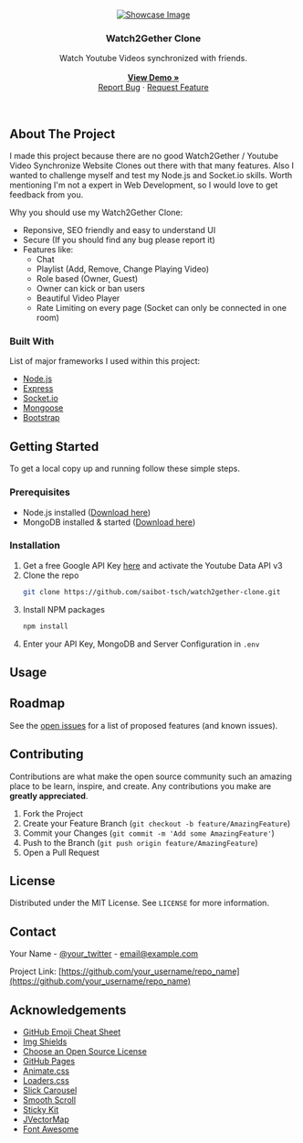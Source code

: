 <!-- PROJECT LOGO -->
<br />
<p align="center">
  <a href="https://github.com/saibot-tsch/watch2gether-clone">
    <img src="https://s20.directupload.net/images/210824/upb4hkjt.png" alt="Showcase Image">
  </a>
  
  <h3 align="center">Watch2Gether Clone</h3>

  <p align="center">
    Watch Youtube Videos synchronized with friends.
    <br />
    <br />
    <a href="https://watch2gether-clone.herokuapp.com"><strong>View Demo »</strong></a>
    <br />
    <a href="https://github.com/saibot-tsch/watch2gether-clone/issues">Report Bug</a>
    ·
    <a href="https://github.com/saibot-tsch/watch2gether-clone/issues">Request Feature</a>
  </p>
</p>

<br>

<!-- ABOUT THE PROJECT -->
## About The Project
I made this project because there are no good Watch2Gether / Youtube Video Synchronize Website Clones out there with that many features. Also I wanted to challenge  myself and test my Node.js and Socket.io skills. Worth mentioning I'm not a expert in Web Development, so I would love to get feedback from you.


Why you should use my Watch2Gether Clone:
* Reponsive, SEO friendly and easy to understand UI
* Secure (If you should find any bug please report it)
* Features like:
  - Chat
  - Playlist (Add, Remove, Change Playing Video)
  - Role based (Owner, Guest)
  - Owner can kick or ban users
  - Beautiful Video Player
  - Rate Limiting on every page (Socket can only be connected in one room)

### Built With
List of major frameworks I used within this project:
* [Node.js](https://nodejs.org)
* [Express](https://expressjs.com)
* [Socket.io](https://socket.io)
* [Mongoose](https://mongoosejs.com/)
* [Bootstrap](https://getbootstrap.com)


<!-- GETTING STARTED -->
## Getting Started
To get a local copy up and running follow these simple steps.

### Prerequisites
* Node.js installed (<a href="https://nodejs.org/en/download">Download here</a>)
* MongoDB installed & started (<a href="https://www.mongodb.com/try/download/community">Download here</a>)

### Installation
1. Get a free Google API Key [here](https://developers.google.com/youtube/v3/getting-started) and activate the Youtube Data API v3
2. Clone the repo
   ```sh
   git clone https://github.com/saibot-tsch/watch2gether-clone.git
   ```
3. Install NPM packages
   ```sh
   npm install
   ```
4. Enter your API Key, MongoDB and Server Configuration in `.env`

<!-- USAGE EXAMPLES -->
## Usage


<!-- ROADMAP -->
## Roadmap

See the [open issues](https://github.com/othneildrew/Best-README-Template/issues) for a list of proposed features (and known issues).



<!-- CONTRIBUTING -->
## Contributing

Contributions are what make the open source community such an amazing place to be learn, inspire, and create. Any contributions you make are **greatly appreciated**.

1. Fork the Project
2. Create your Feature Branch (`git checkout -b feature/AmazingFeature`)
3. Commit your Changes (`git commit -m 'Add some AmazingFeature'`)
4. Push to the Branch (`git push origin feature/AmazingFeature`)
5. Open a Pull Request



<!-- LICENSE -->
## License

Distributed under the MIT License. See `LICENSE` for more information.



<!-- CONTACT -->
## Contact

Your Name - [@your_twitter](https://twitter.com/your_username) - email@example.com

Project Link: [https://github.com/your_username/repo_name](https://github.com/your_username/repo_name)



<!-- ACKNOWLEDGEMENTS -->
## Acknowledgements
* [GitHub Emoji Cheat Sheet](https://www.webpagefx.com/tools/emoji-cheat-sheet)
* [Img Shields](https://shields.io)
* [Choose an Open Source License](https://choosealicense.com)
* [GitHub Pages](https://pages.github.com)
* [Animate.css](https://daneden.github.io/animate.css)
* [Loaders.css](https://connoratherton.com/loaders)
* [Slick Carousel](https://kenwheeler.github.io/slick)
* [Smooth Scroll](https://github.com/cferdinandi/smooth-scroll)
* [Sticky Kit](http://leafo.net/sticky-kit)
* [JVectorMap](http://jvectormap.com)
* [Font Awesome](https://fontawesome.com)
